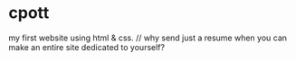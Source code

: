 # cpott
my first website using html & css. //
why send just a resume when you can make an entire site dedicated to yourself?
